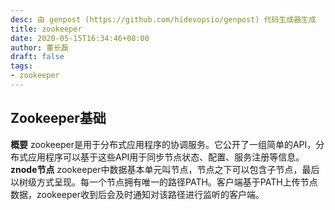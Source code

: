```yaml
---
desc: 由 genpost (https://github.com/hidevopsio/genpost) 代码生成器生成
title: zookeeper
date: 2020-05-15T16:34:46+08:00
author: 董长磊
draft: false
tags:
- zookeeper
---
```


## Zookeeper基础
**概要**
zookeeper是用于分布式应用程序的协调服务。它公开了一组简单的API，分布式应用程序可以基于这些API用于同步节点状态、配置、服务注册等信息。
**znode节点**
zookeeper中数据基本单元叫节点，节点之下可以包含子节点，最后以树级方式呈现。每一个节点拥有唯一的路径PATH。客户端基于PATH上传节点数据，zookeeper收到后会及时通知对该路径进行监听的客户端。






